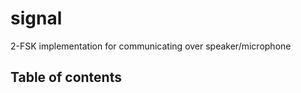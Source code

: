 # signal

2-FSK implementation for communicating over speaker/microphone

## Table of contents

<!-- vim-markdown-toc GFM -->

<!-- vim-markdown-toc -->
